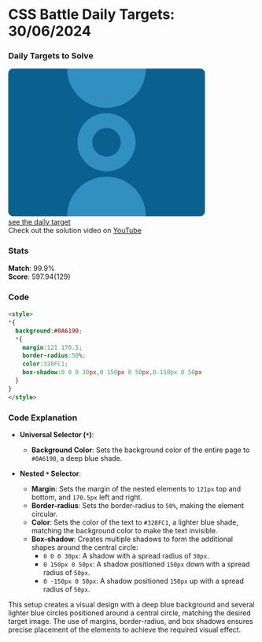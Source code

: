 # CSS Battle Daily Targets: 30/06/2024

### Daily Targets to Solve

![picture of daily target](./images/30.png)  
[see the daily target](https://cssbattle.dev/play/4XeKjWpR9qfuTcmJLLdP)  
Check out the solution video on [YouTube](https://www.youtube.com/watch?v=GbI9BJV9_ks)

### Stats

**Match**: 99.9%  
**Score**: 597.94{129}

### Code

```html
<style>
*{
  background:#0A6190;
  *{
    margin:121 170.5;
    border-radius:50%;
    color:328FC1;
    box-shadow:0 0 0 30px,0 150px 0 50px,0-150px 0 50px
  }
}
</style>
```

### Code Explanation

- **Universal Selector (`*`)**:
  - **Background Color**: Sets the background color of the entire page to `#0A6190`, a deep blue shade.

- **Nested `*` Selector**:
  - **Margin**: Sets the margin of the nested elements to `121px` top and bottom, and `170.5px` left and right.
  - **Border-radius**: Sets the border-radius to `50%`, making the element circular.
  - **Color**: Sets the color of the text to `#328FC1`, a lighter blue shade, matching the background color to make the text invisible.
  - **Box-shadow**: Creates multiple shadows to form the additional shapes around the central circle:
    - `0 0 0 30px`: A shadow with a spread radius of `30px`.
    - `0 150px 0 50px`: A shadow positioned `150px` down with a spread radius of `50px`.
    - `0 -150px 0 50px`: A shadow positioned `150px` up with a spread radius of `50px`.

This setup creates a visual design with a deep blue background and several lighter blue circles positioned around a central circle, matching the desired target image. The use of margins, border-radius, and box shadows ensures precise placement of the elements to achieve the required visual effect.